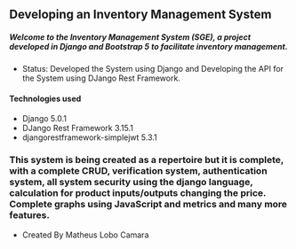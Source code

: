 ## Developing an Inventory Management System

##### Welcome to the Inventory Management System (SGE), a project developed in Django and Bootstrap 5 to facilitate inventory management.

 + Status: Developed the System using Django and Developing the API for the System using DJango Rest Framework.

 #### Technologies used
 + Django 5.0.1
 + DJango Rest Framework 3.15.1
 + djangorestframework-simplejwt 5.3.1


 ### This system is being created as a repertoire but it is complete, with a complete CRUD, verification system, authentication system, all system security using the django language, calculation for product inputs/outputs changing the price. Complete graphs using JavaScript and metrics and many more features.

 - Created By Matheus Lobo Camara